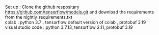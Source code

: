 Set up : Clone the github respositary https://github.com/tensorflow/models.git and download the requirements from the nightly_requirements.txt  
colab : python 3.7 , tensorflow default version of colab , protobuf 3.19  
visual studio code : python 3.7.13, tensorflow 2.11, protobuf 3.19  

